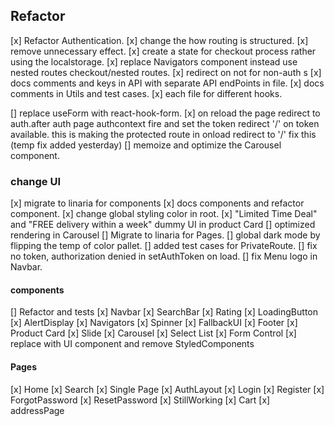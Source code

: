 ## Refactor

[x] Refactor Authentication.
[x] change the how routing is structured.
[x] remove unnecessary effect.
[x] create a state for checkout process rather using the localstorage.
[x] replace Navigators component instead use nested routes checkout/nested routes.
[x] redirect on not for non-auth s
[x] docs comments and keys in API with separate API endPoints in file.
[x] docs comments in Utils and test cases.
[x] each file for different hooks.

[] replace useForm with react-hook-form.
[x] on reload the page redirect to auth.after auth page authcontext fire and set the token redirect '/' on token available. this is making the protected route in onload redirect to '/' fix this (temp fix added yesterday)
[] memoize and optimize the Carousel component.

### change UI

[x] migrate to linaria for components
[x] docs components and refactor component.
[x] change global styling color in root.
[x] "Limited Time Deal" and "FREE delivery within a week" dummy UI in product Card
[] optimized rendering in Carousel
[] Migrate to linaria for Pages.
[] global dark mode by flipping the temp of color pallet.
[] added test cases for PrivateRoute.
[] fix no token, authorization denied in setAuthToken on load.
[] fix Menu logo in Navbar.

#### components

[] Refactor and tests
[x] Navbar
[x] SearchBar
[x] Rating
[x] LoadingButton
[x] AlertDisplay
[x] Navigators
[x] Spinner
[x] FallbackUI
[x] Footer
[x] Product Card
[x] Slide
[x] Carousel
[x] Select List
[x] Form Control
[x] replace with UI component and remove StyledComponents

#### Pages

[x] Home
[x] Search
[x] Single Page
[x] AuthLayout
[x] Login
[x] Register
[x] ForgotPassword
[x] ResetPassword
[x] StillWorking
[x] Cart
[x] addressPage
